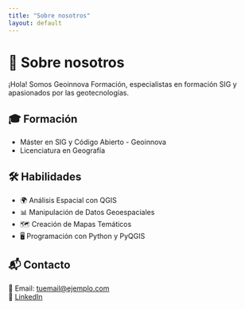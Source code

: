 ```yaml
---
title: "Sobre nosotros"
layout: default
---
```

# 👋 Sobre nosotros

¡Hola! Somos Geoinnova Formación, especialistas en formación SIG y apasionados por las geotecnologías.

## 🎓 Formación
- Máster en SIG y Código Abierto - Geoinnova
- Licenciatura en Geografía

## 🛠️ Habilidades
- 🌍 Análisis Espacial con QGIS
- 📊 Manipulación de Datos Geoespaciales
- 🗺️ Creación de Mapas Temáticos
- 🖥️ Programación con Python y PyQGIS

## 📬 Contacto
📧 Email: tuemail@ejemplo.com  
🔗 [LinkedIn](https://linkedin.com/in/tuusuario)
